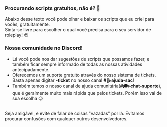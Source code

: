 ### Procurando scripts gratuitos, não é? 👀
Abaixo desse texto você pode olhar e baixar os scripts que eu criei para vocês, gratuitamente.
<br>
Sinta-se livre para escolher o qual você precisa para o seu servidor de roleplay! 😉
<br>
### Nossa comunidade no Discord!
- Lá você pode nos dar sugestões de scripts que possamos fazer, e também ficar sempre informado de todas as nossas atividades antecipadamente.
- Oferecemos um suporte gratuito através do nosso sistema de tickets. Basta apenas digitar **-ticket** no nosso canal **#🙋▹ajuda-sac**!
- Também temos o nosso canal de ajuda comunitária(**#🎓▹chat-suporte**), que é geralmente muito mais rápida que pelos tickets. Porém isso vai de sua escolha 😉
<br>
Seja amigável, e evite de falar de coisas "vazadas" por lá. Evitamos procurar confusões com qualquer outros desenvolvedores.
